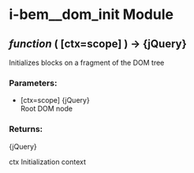 # i-bem__dom_init Module

## *function* ( [ctx=scope] ) → {jQuery}

Initializes blocks on a fragment of the DOM tree

### Parameters:

* [ctx=scope] {jQuery}<br/>
  Root DOM node

### Returns:

{jQuery}

ctx Initialization context

